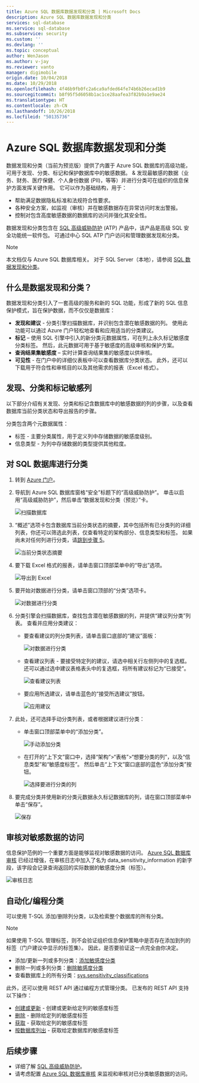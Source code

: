 ```yaml
---
title: Azure SQL 数据库数据发现和分类 | Microsoft Docs
description: Azure SQL 数据库数据发现和分类
services: sql-database
ms.service: sql-database
ms.subservice: security
ms.custom: ''
ms.devlang: ''
ms.topic: conceptual
author: WenJason
ms.author: v-jay
ms.reviewer: vanto
manager: digimobile
origin.date: 10/04/2018
ms.date: 10/29/2018
ms.openlocfilehash: 4f46b9fb0fc2a6ca9afded64fe74b6b26ecad1b9
ms.sourcegitcommit: b8f95f5d6058b1ac1ce28aafea3f82b9a1e9ae24
ms.translationtype: HT
ms.contentlocale: zh-CN
ms.lasthandoff: 10/26/2018
ms.locfileid: "50135736"
---
```

# <a name="azure-sql-database-data-discovery-and-classification"></a>Azure SQL 数据库数据发现和分类
数据发现和分类（当前为预览版）提供了内置于 Azure SQL 数据库的高级功能，可用于发现、分类、标记和保护数据库中的敏感数据。 & 
发现最敏感的数据（业务、财务、医疗保健、个人身份数据 (PII)，等等）并进行分类可在组织的信息保护方面发挥关键作用。 它可以作为基础结构，用于：
* 帮助满足数据隐私标准和法规符合性要求。
* 各种安全方案，如监视（审核）并在敏感数据存在异常访问时发出警报。
* 控制对包含高度敏感数据的数据库的访问并强化其安全性。

数据发现和分类包含在 [SQL 高级威胁防护](sql-advanced-threat-protection.md) (ATP) 产品中，该产品是高级 SQL 安全功能统一软件包。 可通过中心 SQL ATP 门户访问和管理数据发现和分类。

> [!NOTE]
> 本文档仅与 Azure SQL 数据库相关。 对于 SQL Server（本地），请参阅 [SQL 数据发现和分类](https://go.microsoft.com/fwlink/?linkid=866999)。

## <a id="subheading-1"></a>什么是数据发现和分类？
数据发现和分类引入了一套高级的服务和新的 SQL 功能，形成了新的 SQL 信息保护模式，旨在保护数据，而不仅仅是数据库：
* **发现和建议** - 分类引擎扫描数据库，并识别包含潜在敏感数据的列。 使用此功能可以通过 Azure 门户轻松地查看和应用适当的分类建议。
* **标记** – 使用 SQL 引擎中引入的新分类元数据属性，可在列上永久标记敏感度分类标签。 然后，此元数据可用于基于敏感度的高级审核和保护方案。
* **查询结果集敏感度** – 实时计算查询结果集的敏感度以供审核。
* **可见性** - 在门户中的详细仪表板中可以查看数据库分类状态。 此外，还可以下载用于符合性和审核目的以及其他需求的报表（Excel 格式）。

## <a id="subheading-2"></a>发现、分类和标记敏感列
以下部分介绍有关发现、分类和标记含数据库中的敏感数据的列的步骤，以及查看数据库当前分类状态和导出报告的步骤。

分类包含两个元数据属性：
* 标签 - 主要分类属性，用于定义列中存储数据的敏感度级别。  
* 信息类型 - 为列中存储数据的类型提供其他粒度。

## <a name="classify-your-sql-database"></a>对 SQL 数据库进行分类

1. 转到 [Azure 门户](https://portal.azure.cn)。

2. 导航到 Azure SQL 数据库窗格“安全”标题下的“高级威胁防护”。 单击以启用“高级威胁防护”，然后单击“数据发现和分类（预览）”卡。

   ![扫描数据库](./media/sql-data-discovery-and-classification/data_classification.png)

3. “概述”选项卡包含数据库当前分类状态的摘要，其中包括所有已分类列的详细列表，你还可以筛选此列表，仅查看特定的架构部分、信息类型和标签。 如果尚未对任何列进行分类，请[跳到步骤 5](#step-5)。

   ![当前分类状态摘要](./media/sql-data-discovery-and-classification/2_data_classification_overview_dashboard.png)

4. 要下载 Excel 格式的报表，请单击窗口顶部菜单中的“导出”选项。

   ![导出到 Excel](./media/sql-data-discovery-and-classification/3_data_classification_export_report.png)

5.  <a id="step-5"></a>要开始对数据进行分类，请单击窗口顶部的“分类”选项卡。

    ![对数据进行分类](./media/sql-data-discovery-and-classification/4_data_classification_classification_tab_click.png)

6. 分类引擎会扫描数据库，查找包含潜在敏感数据的列，并提供“建议列分类”列表。 查看并应用分类建议：

    * 要查看建议的列分类列表，请单击窗口底部的“建议”面板：

      ![对数据进行分类](./media/sql-data-discovery-and-classification/5_data_classification_recommendations_panel.png)

    * 查看建议列表 - 要接受特定列的建议，请选中相关行左侧列中的复选框。 还可以通过选中建议表格表头中的复选框，将所有建议标记为“已接受”。

       ![查看建议列表](./media/sql-data-discovery-and-classification/6_data_classification_recommendations_list.png)

    * 要应用所选建议，请单击蓝色的“接受所选建议”按钮。

      ![应用建议](./media/sql-data-discovery-and-classification/7_data_classification_accept_selected_recommendations.png)

7. 此处，还可选择手动分类列表，或者根据建议进行分类：

    * 单击窗口顶部菜单中的“添加分类”。

      ![手动添加分类](./media/sql-data-discovery-and-classification/8_data_classification_add_classification_button.png)

    * 在打开的“上下文”窗口中，选择“架构”>“表格”>“想要分类的列”，以及“信息类型”和“敏感度标签”。 然后单击“上下文”窗口底部的蓝色“添加分类”按钮。

      ![选择要进行分类的列](./media/sql-data-discovery-and-classification/9_data_classification_manual_classification.png)

8. 要完成分类并使用新的分类元数据永久标记数据库的列，请在窗口顶部菜单中单击“保存”。

   ![保存](./media/sql-data-discovery-and-classification/10_data_classification_save.png)

## <a id="subheading-3"></a>审核对敏感数据的访问

信息保护范例的一个重要方面是能够监视对敏感数据的访问。 [Azure SQL 数据库审核](/sql-database/sql-database-auditing) 已经过增强，在审核日志中加入了名为 data_sensitivity_information 的新字段，该字段会记录查询返回的实际数据的敏感度分类（标签）。

![审核日志](./media/sql-data-discovery-and-classification/11_data_classification_audit_log.png)

## <a id="subheading-4"></a>自动化/编程分类

可以使用 T-SQL 添加/删除列分类，以及检索整个数据库的所有分类。

> [!NOTE]
> 如果使用 T-SQL 管理标签，则不会验证组织信息保护策略中是否存在添加到列的标签（门户建议中显示的标签集）。 因此，是否要验证这一点完全由你决定。

* 添加/更新一列或多列分类：[添加敏感度分类](https://docs.microsoft.com/sql/t-sql/statements/add-sensitivity-classification-transact-sql)
* 删除一列或多列分类：[删除敏感度分类](https://docs.microsoft.com/sql/t-sql/statements/drop-sensitivity-classification-transact-sql)
* 查看数据库上的所有分类：[sys.sensitivity_classifications](https://docs.microsoft.com/sql/relational-databases/system-catalog-views/sys-sensitivity-classifications-transact-sql)

此外，还可以使用 REST API 通过编程方式管理分类。 已发布的 REST API 支持以下操作：
* [创建或更新](https://docs.microsoft.com/rest/api/sql/sensitivitylabels/createorupdate) - 创建或更新给定列的敏感度标签
* [删除](https://docs.microsoft.com/rest/api/sql/sensitivitylabels/delete) - 删除给定列的敏感度标签
* [获取](https://docs.microsoft.com/rest/api/sql/sensitivitylabels/get) - 获取给定列的敏感度标签
* [按数据库列出](https://docs.microsoft.com/rest/api/sql/sensitivitylabels/listbydatabase) - 获取给定数据库的敏感度标签


## <a id="subheading-5"></a>后续步骤

- 详细了解 [SQL 高级威胁防护](sql-advanced-threat-protection.md)。
- 请考虑配置 [Azure SQL 数据库审核](/sql-database/sql-database-auditing) 来监视和审核对已分类敏感数据的访问。

<!--Anchors-->
[SQL Data Discovery & Classification overview]: #subheading-1
[Discovering, classifying & labeling sensitive columns]: #subheading-2
[Auditing access to sensitive data]: #subheading-3
[Automated/Programmatic classification]: #subheading-4
[Next Steps]: #subheading-5
